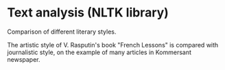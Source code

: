 # Text analysis (NLTK library)
 Comparison of different literary styles.
 
 The artistic style of V. Rasputin's book "French Lessons" is compared with journalistic style, on the example of many articles in Kommersant newspaper.
